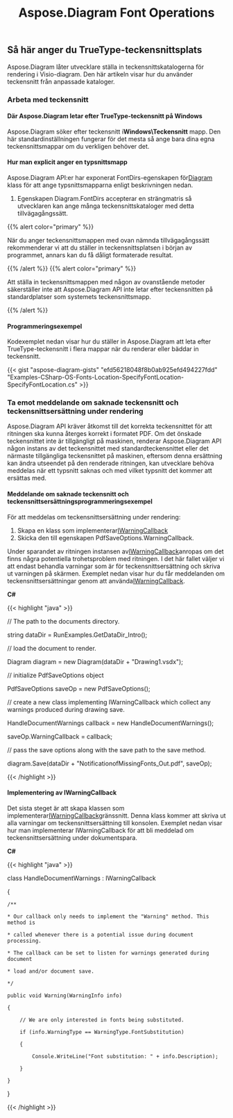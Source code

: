 ﻿---
title: Aspose.Diagram Font Operations
type: docs
weight: 180
url: /sv/net/aspose-diagram-font-operations/
description: Den här sidan beskriver hur man manipulerar teckensnitt med Aspose.Diagram-biblioteket.
---
## **Så här anger du TrueType-teckensnittsplats**
Aspose.Diagram låter utvecklare ställa in teckensnittskatalogerna för rendering i Visio-diagram. Den här artikeln visar hur du använder teckensnitt från anpassade kataloger.
### **Arbeta med teckensnitt**
#### **Där Aspose.Diagram letar efter TrueType-teckensnitt på Windows**
 Aspose.Diagram söker efter teckensnitt i**Windows\Teckensnitt** mapp. Den här standardinställningen fungerar för det mesta så ange bara dina egna teckensnittsmappar om du verkligen behöver det.
#### **Hur man explicit anger en typsnittsmapp**
Aspose.Diagram API:er har exponerat FontDirs-egenskapen för[Diagram](https://reference.aspose.com/diagram/java/com.aspose.diagram/diagram) klass för att ange typsnittsmapparna enligt beskrivningen nedan.

1. Egenskapen Diagram.FontDirs accepterar en strängmatris så utvecklaren kan ange många teckensnittskataloger med detta tillvägagångssätt.

{{% alert color="primary" %}} 

När du anger teckensnittsmappen med ovan nämnda tillvägagångssätt rekommenderar vi att du ställer in teckensnittsplatsen i början av programmet, annars kan du få dåligt formaterade resultat.

{{% /alert %}} {{% alert color="primary" %}} 

Att ställa in teckensnittsmappen med någon av ovanstående metoder säkerställer inte att Aspose.Diagram API inte letar efter teckensnitten på standardplatser som systemets teckensnittsmapp.

{{% /alert %}} 
#### **Programmeringsexempel**
Kodexemplet nedan visar hur du ställer in Aspose.Diagram att leta efter TrueType-teckensnitt i flera mappar när du renderar eller bäddar in teckensnitt.

{{< gist "aspose-diagram-gists" "efd56218048f8b0ab925efd494227fdd" "Examples-CSharp-OS-Fonts-Location-SpecifyFontLocation-SpecifyFontLocation.cs" >}}
### **Ta emot meddelande om saknade teckensnitt och teckensnittsersättning under rendering**
Aspose.Diagram API kräver åtkomst till det korrekta teckensnittet för att ritningen ska kunna återges korrekt i formatet PDF. Om det önskade teckensnittet inte är tillgängligt på maskinen, renderar Aspose.Diagram API någon instans av det teckensnittet med standardteckensnittet eller det närmaste tillgängliga teckensnittet på maskinen, eftersom denna ersättning kan ändra utseendet på den renderade ritningen, kan utvecklare behöva meddelas när ett typsnitt saknas och med vilket typsnitt det kommer att ersättas med.
#### **Meddelande om saknade teckensnitt och teckensnittsersättningsprogrammeringsexempel**
För att meddelas om teckensnittsersättning under rendering:

1. Skapa en klass som implementerar[IWarningCallback](https://reference.aspose.com/diagram/net/aspose.diagram/IWarningCallback)
1. Skicka den till egenskapen PdfSaveOptions.WarningCallback.

Under sparandet av ritningen instansen av[IWarningCallback](https://reference.aspose.com/diagram/net/aspose.diagram/IWarningCallback)anropas om det finns några potentiella trohetsproblem med ritningen. I det här fallet väljer vi att endast behandla varningar som är för teckensnittsersättning och skriva ut varningen på skärmen. Exemplet nedan visar hur du får meddelanden om teckensnittsersättningar genom att använda[IWarningCallback](https://reference.aspose.com/diagram/net/aspose.diagram/IWarningCallback).

**C#**

{{< highlight "java" >}}

 // The path to the documents directory.

string dataDir = RunExamples.GetDataDir_Intro();

// load the document to render.

Diagram diagram = new Diagram(dataDir + "Drawing1.vsdx");

// initialize PdfSaveOptions object

PdfSaveOptions saveOp = new PdfSaveOptions();

// create a new class implementing IWarningCallback which collect any warnings produced during drawing save.

HandleDocumentWarnings callback = new HandleDocumentWarnings();

saveOp.WarningCallback = callback;

// pass the save options along with the save path to the save method.

diagram.Save(dataDir + "NotificationofMissingFonts_Out.pdf", saveOp);

{{< /highlight >}}
#### **Implementering av IWarningCallback**
Det sista steget är att skapa klassen som implementerar[IWarningCallback](https://reference.aspose.com/diagram/net/aspose.diagram/IWarningCallback)gränssnitt. Denna klass kommer att skriva ut alla varningar om teckensnittsersättning till konsolen. Exemplet nedan visar hur man implementerar IWarningCallback för att bli meddelad om teckensnittsersättning under dokumentspara.

**C#**

{{< highlight "java" >}}

 class HandleDocumentWarnings : IWarningCallback

{

    /**

    * Our callback only needs to implement the "Warning" method. This method is

    * called whenever there is a potential issue during document processing.

    * The callback can be set to listen for warnings generated during document

    * load and/or document save.

    */

    public void Warning(WarningInfo info)

    {

        // We are only interested in fonts being substituted.

        if (info.WarningType == WarningType.FontSubstitution)

        {

            Console.WriteLine("Font substitution: " + info.Description);

        }

    }

}

{{< /highlight >}}
